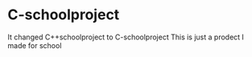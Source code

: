 # C-schoolproject
It changed C++schoolproject to C-schoolproject 
This is just a prodect I made for school
